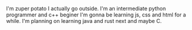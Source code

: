I'm zuper potato I actually go outside. I'm an intermediate python programmer and c++ beginer I'm gonna be learning js, css and html for a while. 
I'm planning on learning java and rust next and maybe C.
